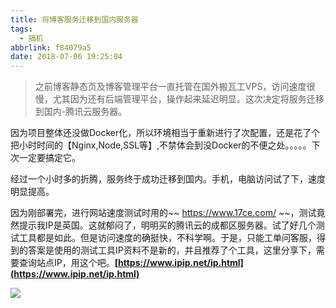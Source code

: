 ```yaml
---
title: 将博客服务迁移到国内服务器
tags:
  - 搞机
abbrlink: f84079a5
date: 2018-07-06 19:25:04
---
```

> 之前博客静态页及博客管理平台一直托管在国外搬瓦工VPS，访问速度很慢，尤其因为还有后端管理平台，操作起来延迟明显。这次决定将服务迁移到国内-腾讯云服务器。

因为项目整体还没做Docker化，所以环境相当于重新进行了次配置，还是花了个把小时时间的【Nginx,Node,SSL等】,不禁体会到没Docker的不便之处。。。。。下次一定要搞定它。

经过一个小时多的折腾，服务终于成功迁移到国内。手机，电脑访问试了下，速度明显提高。

因为刚部署完，进行网站速度测试时用的~~ https://www.17ce.com/ ~~，测试竟然提示我IP是英国。这就郁闷了，明明买的腾讯云的成都区服务器。试了好几个测试工具都是如此。但是访问速度的确挺快，不科学啊。于是，只能工单问客服，得到的答案是使用的测试工具IP资料不是新的，并且推荐了个工具，这里分享下，需要查询站点IP，用这个吧。**[https://www.ipip.net/ip.html](https://www.ipip.net/ip.html)**

![](http://or0g12e5e.bkt.clouddn.com/2018-07-06-113758.png)